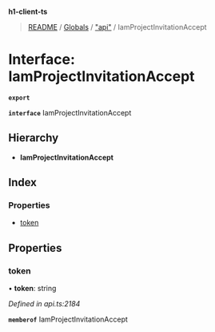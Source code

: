 **h1-client-ts**

> [README](../README.md) / [Globals](../globals.md) / ["api"](../modules/_api_.md) / IamProjectInvitationAccept

# Interface: IamProjectInvitationAccept

**`export`** 

**`interface`** IamProjectInvitationAccept

## Hierarchy

* **IamProjectInvitationAccept**

## Index

### Properties

* [token](_api_.iamprojectinvitationaccept.md#token)

## Properties

### token

•  **token**: string

*Defined in api.ts:2184*

**`memberof`** IamProjectInvitationAccept
